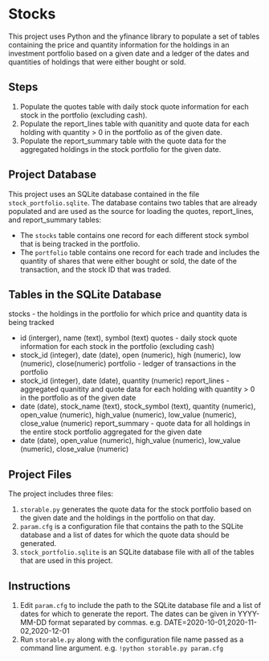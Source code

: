 # Stocks
This project uses Python and the yfinance library to populate a set of tables containing the price and quantity information for the holdings in an investment portfolio based on a given date and a ledger of the dates and quantities of holdings that were either bought or sold.

## Steps
1. Populate the quotes table with daily stock quote information for each stock in the portfolio (excluding cash).
2. Populate the report_lines table with quanitity and quote data for each holding with quantity > 0 in the portfolio as of the given date.
3. Populate the report_summary table with the quote data for the aggregated holdings in the stock portfolio for the given date.

## Project Database
This project uses an SQLite database contained in the file `stock_portfolio.sqlite`.
The database contains two tables that are already populated and are used as the source for loading the quotes, report_lines, and report_summary tables:

* The `stocks` table contains one record for each different stock symbol that is being tracked in the portfolio.
* The `portfolio` table contains one record for each trade and includes the quantity of shares that were either bought or sold, the date of the transaction, and the stock ID that was traded.

## Tables in the SQLite Database
stocks - the holdings in the portfolio for which price and quantity data is being tracked
* id (interger), name (text), symbol (text)
quotes - daily stock quote information for each stock in the portfolio (excluding cash)
* stock_id (integer), date (date), open (numeric), high (numeric), low (numeric), close(numeric)
portfolio - ledger of transactions in the portfolio
* stock_id (integer), date (date), quantity (numeric)
report_lines - aggregated quanitity and quote data for each holding with quantity > 0 in the portfolio as of the given date
* date (date), stock_name (text), stock_symbol (text), quantity (numeric), open_value (numeric), high_value (numeric), low_value (numeric), close_value (numeric)
report_summary - quote data for all holdings in the entire stock portfolio aggregated for the given date
* date (date), open_value (numeric), high_value (numeric), low_value (numeric), close_value (numeric)


## Project Files
The project includes three files:

1. `storable.py` generates the quote data for the stock portfolio based on the given date and the holdings in the portfolio on that day.
2. `param.cfg` is a configuration file that contains the path to the SQLite database and a list of dates for which the quote data should be generated.
3. `stock_portfolio.sqlite` is an SQLite database file with all of the tables that are used in this project.

## Instructions

1. Edit `param.cfg` to include the path to the SQLite database file and a list of dates for which to generate the report. The dates can be given in YYYY-MM-DD format separated by commas. e.g. DATE=2020-10-01,2020-11-02,2020-12-01
3. Run `storable.py` along with the configuration file name passed as a command line argument. e.g. `!python storable.py param.cfg`

